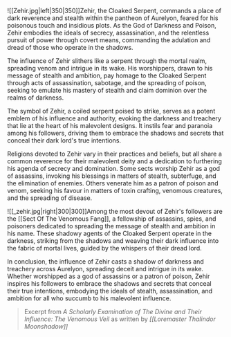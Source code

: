 ![[Zehir.jpg|left|350|350]]Zehir, the Cloaked Serpent, commands a place of dark reverence and stealth within the pantheon of Aurelyon, feared for his poisonous touch and insidious plots. As the God of Darkness and Poison, Zehir embodies the ideals of secrecy, assassination, and the relentless pursuit of power through covert means, commanding the adulation and dread of those who operate in the shadows.

The influence of Zehir slithers like a serpent through the mortal realm, spreading venom and intrigue in its wake. His worshippers, drawn to his message of stealth and ambition, pay homage to the Cloaked Serpent through acts of assassination, sabotage, and the spreading of poison, seeking to emulate his mastery of stealth and claim dominion over the realms of darkness.

The symbol of Zehir, a coiled serpent poised to strike, serves as a potent emblem of his influence and authority, evoking the darkness and treachery that lie at the heart of his malevolent designs. It instils fear and paranoia among his followers, driving them to embrace the shadows and secrets that conceal their dark lord's true intentions.

Religions devoted to Zehir vary in their practices and beliefs, but all share a common reverence for their malevolent deity and a dedication to furthering his agenda of secrecy and domination. Some sects worship Zehir as a god of assassins, invoking his blessings in matters of stealth, subterfuge, and the elimination of enemies. Others venerate him as a patron of poison and venom, seeking his favour in matters of toxin crafting, venomous creatures, and the spreading of disease.

![[_zehir.jpg|right|300|300]]Among the most devout of Zehir's followers are the [[Sect Of The Venomous Fang]], a fellowship of assassins, spies, and poisoners dedicated to spreading the message of stealth and ambition in his name. These shadowy agents of the Cloaked Serpent operate in the darkness, striking from the shadows and weaving their dark influence into the fabric of mortal lives, guided by the whispers of their dread lord.

In conclusion, the influence of Zehir casts a shadow of darkness and treachery across Aurelyon, spreading deceit and intrigue in its wake. Whether worshipped as a god of assassins or a patron of poison, Zehir inspires his followers to embrace the shadows and secrets that conceal their true intentions, embodying the ideals of stealth, assassination, and ambition for all who succumb to his malevolent influence.

> Excerpt from _A Scholarly Examination of The Divine and Their Influence: The Venomous Veil_ as written by *[[Loremaster Thalindor Moonshadow]]*